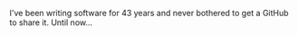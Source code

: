 I've been writing software for 43 years and never bothered to get a GitHub to share it.
Until now...
